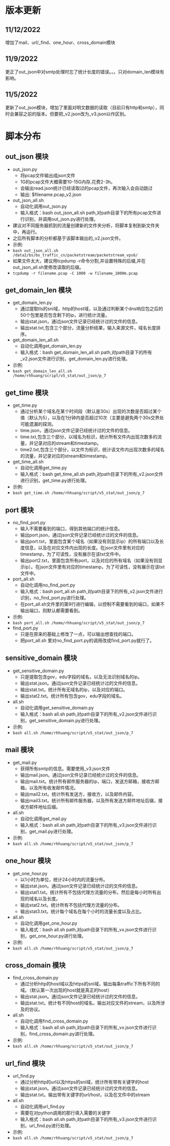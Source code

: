 # 版本更新
## 11/12/2022
增加了mail、url/_find、one_hour、cross_domain模块
## 11/9/2022
更正了out_json中对smtp处理时忘了统计长度的错误。。。只对domain_len模块有影响。
## 11/5/2022
更新了out_json模块，增加了里面对明文数据的读取（目前只有http和smtp），同时会兼容之前的版本。但要把_v2.json改为_v3.json以作区别。



# 脚本分布
## out_json  模块
- out_json.py  
  - 将pcap文件输出成json文件  
  - 1G的pcap文件大概需要10-15G内存,花费2-3h。
  - 会输出read.json统计已经读取过的pcap文件，再次输入会自动跳过  
  - 输出: $filename.pcap_v2.json
- out_json_all.sh  
  - 自动化调用out_json.py
  - 输入格式：bash out_json_all.sh path,对path目录下的所有pcap文件进行识别，并调用out_json.py进行处理。 
 - 建议对不同服务器抓到的流量创建新的文件夹分析，将脚本复制到新文件夹中，再运行。
 - 之后所有脚本的分析都基于该脚本输出的_v2.json文件。
- 示例: 
- ` bash out_json_all.sh /data2/bs/bs_traffic_cn/packetstream/packetstream_vps6/   `
- 如果文件太大，建议用tcpdump -r命令分割,并设置特殊的后缀,并在out_json_all.sh里修改读取的后缀。
- ` tcpdump -r filename.pcap -C 1000 -w filename_1000m.pcap `

## get_domain_len 模块
- get_domain_len.py  
  - 通过提取tls的sni域，http的host域，以及通过判断某个dns响应包之后的50个包里是否包含剩下的ip，进行统计流量。
  - 输出stat.json，通过json文件记录已经统计过的文件的信息。
  - 输出stat.txt,包含三个部分，流量分析结果，输入来源文件，域名长度排序。
- get_domain_len_all.sh
  - 自动化调用get_domain_len.py 
  - 输入格式：bash get_domain_len_all.sh path,对path目录下的所有_v2.json文件进行识别，get_domain_len.py进行处理。 
- 示例: 
- ` bash get_domain_len_all.sh /home/rhhuang/script/v5_stat/out_json/p_7 `
## get_time 模块  
- get_time.py  
  - 通过分析某个域名在某个时间段（默认是30s）出现的次数是否超过某个值（默认为5），以及在1分钟内是否超过10次（主要是避免两个30s交界处可能遗漏的探测。
  - time.json，通过json文件记录已经统计过的文件的信息。
  - time.txt,包含三个部分，以域名为标识，统计所有文件内出现次数多的流量，并记录对应的stream和timestamp。
  - time2.txt,包含三个部分，以文件为标识，统计该文件内出现次数多的域名的流量，并记录对应的stream和timestamp。
- get_time_all.sh
  - 自动化调用get_time.py 
  - 输入格式：bash get_time_all.sh path,对path目录下的所有_v2.json文件进行识别，get_time.py进行处理。 
- 示例: 
- ` bash get_time.sh /home/rhhuang/script/v5_stat/out_json/p_7 `

## port 模块
- no_find_port.py
  - 输入不需要看到的端口，得到其他端口的统计信息。
  - 输出port.json，通过json文件记录已经统计过的文件的信息。
  - 输出port.txt，里面包含某个域名（如果没有则显示ip）的所有端口以及长度信息，以及在对应文件内出现的长度。在json文件里有对应的timestamp，为了可读性，没有展示在该txt文件中。
  - 输出port2.txt，里面包含所有port，以及对应的所有域名（如果没有则显示ip）。在json文件里有对应的timestamp，为了可读性，没有展示在该txt文件中。
- port_all.sh
  - 自动化调用no_find_port.py 
  - 输入格式：bash port_all.sh path,对path目录下的所有_v2.json文件进行识别，no_find_port.py进行处理。
  - 在port_all.sh文件里的第9行进行编辑，以控制不需要看到的端口，如果不输出端口，则默认都需要看到。
- 示例: 
- ` bash port_all.sh /home/rhhuang/script/v5_stat/out_json/p_7 `
- find_port.py
  - 只是在原来的基础上修改了一点，可以输出想查找的端口。
  - 把port_all.sh 里对no_find_port.py的调用改成find_port.py就行了。
## sensitive_domain 模块
- get_sensitive_domain.py
  - 只是提取包含gov，edu字段的域名，以及无法识别域名的ip。
  - 输出stat.json。通过json文件记录已经统计过的文件的信息。
  - 输出stat.txt。统计所有无域名的ip，以及对应的端口。
  - 输出stat2.txt。统计所有包含gov，edu字段的域名。
- all.sh
  - 自动化调用get_sensitive_domain.py 
  - 输入格式：bash all.sh path,对path目录下的所有_v2.json文件进行识别，get_sensitive_domain.py进行处理。
- 示例: 
- ` bash all.sh /home/rhhuang/script/v5_stat/out_json/p_7 `

## mail 模块
- get_mail.py
  - 获得所有smtp的信息。需要使用_v3.json文件
  - 输出mail.json。通过json文件记录已经统计过的文件的信息。
  - 输出mail.txt。统计所有邮件服务器的ip，端口，发送方邮箱，接收方邮箱，以及所有收发邮件情况。
  - 输出mail2.txt。统计所有发送方，接收方，以及邮件内容。
  - 输出mail3.txt。统计所有邮件服务器，以及所有发送方邮件地址后缀，接收方邮件地址后缀。
- all.sh
  - 自动化调用get_mail.py 
  - 输入格式：bash all.sh path,对path目录下的所有_v3.json文件进行识别，get_mail.py进行处理。
- 示例: 
- ` bash all.sh /home/rhhuang/script/v5_stat/out_json/p_7 `

## one_hour 模块
- get_one_hour.py
  - 以1小时为单位，统计24小时内的流量分布。
  - 输出stat.json。通过json文件记录已经统计过的文件的信息。
  - 输出stat1.txt。统计所有不包括代理方流量的分布，然后是每小时所有出现的域名以及长度。
  - 输出stat2.txt。统计所有不包括代理方流量的分布。
  - 输出stat3.txt。统计每个域名在每个小时的流量长度以及占比。
- all.sh
  - 自动化调用get_one_hour.py 
  - 输入格式：bash all.sh path,对path目录下的所有_vx.json文件进行识别，get_one_hour.py进行处理。
- 示例: 
- ` bash all.sh /home/rhhuang/script/v5_stat/out_json/p_7 `

## cross_domain 模块
- find_cross_domain.py
  - 通过分析http的host域以及https的sni域，输出每条traffic下所有不同的域。（默认第一次出现的host就是真正的host）
  - 输出stat.json。通过json文件记录已经统计过的文件的信息。
  - 输出stat.txt。统计有不同host的域名，输出对应文件的stream，以及所涉及的协议。
- all.sh
  - 自动化调用find_cross_domain.py 
  - 输入格式：bash all.sh path,对path目录下的所有_vx.json文件进行识别，find_cross_domain.py进行处理。
- 示例: 
- ` bash all.sh /home/rhhuang/script/v5_stat/out_json/p_7 `

## url_find 模块
- url_find.py
  - 通过分析http的url以及https的sni域，统计所有带有关键字的host
  - 输出stat.json。通过json文件记录已经统计过的文件的信息。
  - 输出stat.txt。输出带有关键字的url/host，以及在文件中的stream
- all.sh
  - 自动化调用url_find.py 
  - 需要在对python调用的那行填入需要的关键字
  - 输入格式：bash all.sh path,对path目录下的所有_v3.json文件进行识别，url_find.py进行处理。
- 示例: 
- ` bash all.sh /home/rhhuang/script/v5_stat/out_json/p_7 `
